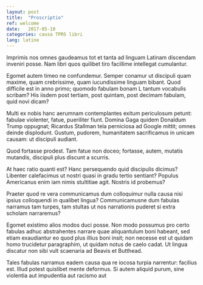```yaml
---
layout: post
title:  "Proscriptio"
ref: welcome
date:   2017-05-10
categories: causa TPRS libri
lang: latine
---
```


Imprimis nos omnes gaudeamus tot et tanta ad linguam Latinam 
discendam inveniri posse. Nam libri quos quilibet tiro 
facillime intellegat cumulantur.

Egomet autem timeo ne confundemur. Semper conamur ut discipuli 
quam maxime, quam crebrissime, quam iucundissime linguam bibant. 
Quod difficile est in anno primo; quomodo fabulam bonam L tantum
vocabulis scribam? His iisdem post tertiam, post quintam, post 
decimam fabulam, quid novi dicam?

<!-- more -->

Multi ex nobis hanc aerumnam contemplantes exitum periculosum 
petunt: fabulae violenter, fatue, pueriliter fiunt. Domina Gaga 
quidem Donaldum Trump oppugnat; Ricardus Stallman tela perniciosa 
ad Google mittit; omnes deinde displodunt. Gustum, pudorem, 
humanitatem sacrificamus in unicam causam: ut discipuli audiant.

Quod fortasse prodest. Tam fatue non doceo; fortasse, autem, 
mutatis mutandis, discipuli plus discunt a scurris.

At haec ratio quanti est? Hanc persequendo quid discipulis dicimus? 
Libenter calefacimus ut nostri quasi in gradu tertio sentiant? 
Populus Americanus enim iam nimis stultitiae agit. Nostris id 
probemus?

Praeter quod re vera communicamus dum colloquimur nulla causa nisi 
ipsius colloquendi in qualibet lingua? Communicamusne dum fabulas 
narramus tam turpes, tam stultas ut nos narrationis puderet si 
extra scholam narraremus?

Egomet existimo alios modos duci posse. Non modo possumus pro certo 
fabulas adhuc abstrahentes narrare quae aliquantulum boni habeant, 
sed etiam exaudiantur eo quod plus illius boni insit; non necesse 
est ut quidam homo trucidetur paragraphim, ut quidam notus de caelo 
cadat. Ut lingua discatur non sibi vult scaenaria ad Beavis et 
Butthead.

Tales fabulas narramus eadem causa qua re iocosa turpia narrentur: 
facilius est. Illud potest quislibet mente deformus. Si autem 
aliquid purum, sine violentia aut impudentia aut racismo aut 
